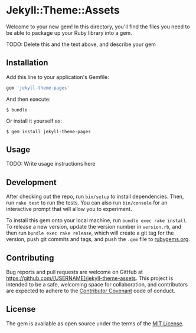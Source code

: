 # Jekyll::Theme::Assets

Welcome to your new gem! In this directory, you'll find the files you need to be able to package up your Ruby library into a gem.

TODO: Delete this and the text above, and describe your gem

## Installation

Add this line to your application's Gemfile:

```ruby
gem 'jekyll-theme-pages'
```

And then execute:

    $ bundle

Or install it yourself as:

    $ gem install jekyll-theme-pages

## Usage

TODO: Write usage instructions here

## Development

After checking out the repo, run `bin/setup` to install dependencies. Then, run `rake test` to run the tests. You can also run `bin/console` for an interactive prompt that will allow you to experiment.

To install this gem onto your local machine, run `bundle exec rake install`. To release a new version, update the version number in `version.rb`, and then run `bundle exec rake release`, which will create a git tag for the version, push git commits and tags, and push the `.gem` file to [rubygems.org](https://rubygems.org).

## Contributing

Bug reports and pull requests are welcome on GitHub at https://github.com/[USERNAME]/jekyll-theme-assets. This project is intended to be a safe, welcoming space for collaboration, and contributors are expected to adhere to the [Contributor Covenant](http://contributor-covenant.org) code of conduct.


## License

The gem is available as open source under the terms of the [MIT License](http://opensource.org/licenses/MIT).